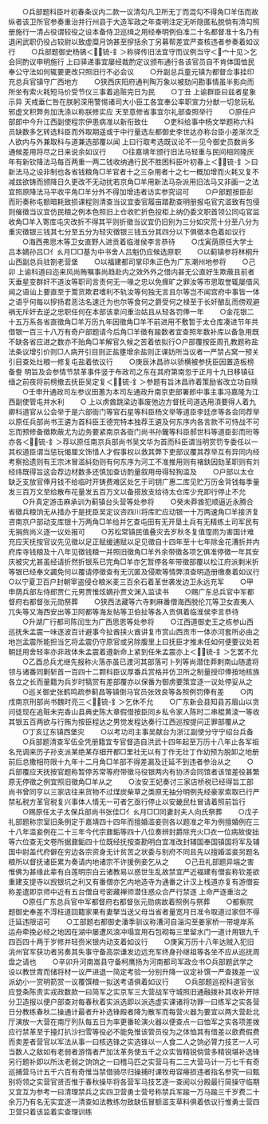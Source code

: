 <!-- { "loadSidebar": true } -->
　　○兵部题科臣叶初春条议内二款一议清勾凡卫所无丁而混勾不得角□羊伍而故纵者该卫所官参奏重治并行州县于大造军政之年查明注定无听隐匿私脱倘有清勾照册施行一清占役谓较役之设本备侍卫巡缉之用经奉明例伯准二十名都督准十名乃有退闲武职仍役占较尉以致虚糜月饷甚至摉括余丁另募帮差宜严查核违者参奏着如议行
　　○兵部题御史杨镐＜锍-釒＞称驿传旧法宜守而议例当守＜宀十见＞乞会同酌议申明施行  上曰驿递事宜屡经裁酌定议颁布通行各该官员自不肯体国恤民奉公守法如何辄要更改只照旧行不必会议
　　○升副总兵童元镇为都督佥事挂印充总兵官镇守广西地方
　　○狭西庆阳府通判陶万象以被劾问勘事情虽半影向而所坐有索火耗短马价受节仪三事着追赃完日为民
　　○丁丑  上谕群臣曰兹者星象示异  天戒垂仁咎在朕躬深用警惕诸司大小臣工各宜奉公率职宣力分猷一切怠玩私邪虚文积弊务加洗涤以称朕修实应  天至意修省事宜尔礼部查照举行
　　○原任户部郎中今升江西副使程宗伊患病准以新衔致仕
　　○吏科给事中杨文举题称六科员缺数多乞转选科臣而外取期遥或于中行量选左都御史李世达亦称台臣小差渐次乏人欲内与外兼取科与道兼选部覆以闻  上曰行取考选既议论不一见今御史员数尚多通候差用将尽之日来说余如议行
　　○往嘉靖年颁行旧法马轻重与民间相同隆庆年有新钦降法马每百两重一两二钱收纳通行民不胜困科臣叶初春上＜锍-釒＞曰新法马之设非制也各省钱粮角□羊官者十之三杂用者十之七一概加增而火耗又复不减兹欲铸而颁降日久更改不无动扰若京角□羊用新法马杂派用旧法马又非画一之法宜照原降法马平收平角□羊分外不得加增违者访实参究诏可
　　○户部题按臣彭而珩奏称屯额暗耗致损课程则清查当议宜委官履亩踏勘查明册报屯官宄滥致有包侵则催徵当议宜仿民粮之例本色照旧上仓收贮折色投柜上纳仍委文职首领公同屯官监收角□羊入寄库屯灾改折不得其平则折徵当议宜仍旧别为三分如灾荒十分至八分为重灾徵银三钱其七分至五分为轻灾徵银三钱五分其四分以下俱徵本色着如议行
　　○海西弗思木等卫女直野人进贡着临淮侯李言恭待
　　○戊寅荫原任大学士吕本嫡孙吕□亻ㄠ月□□基为中书舍人吕魁仍应候选原职
　　○以蓟镇参将林桐升山西副总兵驻劄老营堡
　　○以福建都司掌印朱正色为广东潮州地参将
　　○己卯  上谕科道曰迩来风尚贿嘱事尚趋赴内之效外外之借内甚无公直好生欺蔽且前者  天垂星变群奸不道汝等职司言责何无一喙之忠以免瘝旷之罪汝等市恩取誉辄屡借风闻之语讪上要直至于鬻货欺君嗜利不轨汝等何独无言且尔等岂不闻宫府中事皆一体之语乎何每以摉扬君恶沽名速迁为也尔等食何之爵受何之禄至于长奸酿乱而傍观避祸无斥奸去逆之忠职任何在本部该拿问重治姑且从轻各罚俸一年
　　○金花银二十五万系各省直徵角□羊万历九年因徵角□羊不前进用不敷暂于太仓库凑进节年共借银一百三十八万有奇户部题请今后角□羊徵有踰数者宜查照年数补库以备急用既不缺各省应进之数亦不贻角□羊解官久候之苦着依拟行○户部覆按臣周孔教题称盐法条议增引价则□人病开引目则正盐壅增余盐则正课妨所当议者一严禁占窝一预关引目查处灶粮一修复屯盐着依议行
　　○庚辰沐昌祚以骄横被参抚臣因置造板榜备誊  明旨及会参情节禁革事件竖于布政司之东在其府第南忽于正月十九日移镇征缅之前夜将前榜撤去抚臣吴定复＜锍-釒＞参题有旨沐昌祚着策励省改立功自赎
　　○壬申升通政司左参议田蕙为本司左通政升南京吏部署郎中事主事冯嘉隆为江西副使管屯并水利
　　○  上以虏酋跳梁边事废弛边方督抚司道选用湏要得人着九卿科道官从公会举于是六部衙门等官石星等科臣杨文举等道臣李廷彦等各会同荐举以原任兵部尚书王遴为首科臣王德完特本独荐王遴及何东序内各言款不可恃战不可忘而预修备徵欺蔽尤为边务要紧南京各衙门尚书孙鑨等科臣郝世科等道臣彭而珩等亦各＜锍-釒＞荐以原任南京兵部尚书吴文华为首而科臣谓当明赏罚专委任以一其权道臣谓当惩玩愒厘文饰惜人才假事权以救其弊下吏部议覆其荐举互有异同内经考察拾遗则有王宗沐冒滥紏劾则有何东序为河工不准推用则有褚鈇因劾革职则有刘经纬既得旨这会荐边材数多还慎加查访酌量叙用毋得轻狥滥及
　　○户部以太仓缺乏支放官俸月钱不给临时开铸费难区处乞于司钥广惠二库见贮万历金背钱每季量发三百万文至给散布花量发五百万文以备搭放支给待太仓库少充即行停止不允
　　○升真定游击麻承训为蓟镇台头营等处参将
　　○癸未莽酋犯顺逼近永腾合省徵兵粮饷无从措办于是抚臣吴定议咨四川将库贮应动银一十万两速角□羊接济复咨南京户部动支库银十万两角□羊给并乞查屯田有无开垦土兵有无精练土司军民有无捐赀尚义逐一议处报可
　　○苏松常镇民值叠灾去岁秋冬复值霪雨为害国计难充应天抚按官议先见徵以足正赋缓逋赋以足见徵自十四年至十七年除金花漕折并内府库寺钱粮及十八年见徵钱粮一并照旧徵角□羊外余带徵各项乞俱准停徵一年其安庆被灾尤甚虽经请折然折银系已完角□羊亦乞暂停各年带徵部覆以松江府派剩米折等银已经奉文蠲免何以覆请停徵查有无沉匿及侵欺等情弊湏查明造册缴奏着如议行○以宁夏卫百户封朝宰盗侵仓粮米麦三百余石着革世袭发边卫永远充军
　　○甲申荫兵部左侍郎贾仁元男贾惟炫嫡孙贾文渊入监读书
　　○赐广东总兵官中军都督府右都督张元勋祭葬
　　○狭西法藏等六寺剌麻番僧海西脱伦兀等卫女直夷人兀失等又海西安出等卫阿都等海友帖等卫伯扯等各入贡俱着临淮侯李言恭待
　　○升湖广行都司陈闰生为广西思恩等处参将
　　○江西道御史王之栋参山西巡抚朱孟震一味逐波百计避事今扯酋挟火酋讲复市赏山西贡市一体亦河套所必由之地岂孟震所能担当乞将孟震仍守原官或另除腹里上曰抚臣才推未任如何便要议处若朝廷用舍轻率亦非政体朱孟震着遵新命上紧到任朱孟震亦上＜锍-釒＞乞罢不允
　　○乙酉总兵尤继先报称火落赤虽已渡河其部落可卜列等尚潜住莽剌南山随遣将领与诸番同剿斩首一百四十二颗科臣议厚番兵赏格并仿卫所之制量授印俸按地核族各立之长而量籍为兵岁时犒赏有差部覆亦以保番为御虏要策宜逐一议处停妥从之
　　○巡关御史张鹤鸣疏参蓟昌等镇倒马官员张效良等各照例罚俸有差
　　○丙戌南京刑部尚书魏时亮三＜锍-釒＞乞休不允
　　○广东新会县知县苏眉山以贪问徒现在追赃未完香山县典史陈大章假借按臣同乡私令家人陈时二串棍黄淩一等收其银五百两欲与行贿为按臣程达之男觉发程达奏行江西巡按提问正罪部覆从之
　　○丁亥辽东镇西堡灾
　　○以考功司主事吴献台为浙江副使分守宁绍台兵备
　　○兵部题清查军伍全凭册籍宜专官督造自洪武十四年起至万历十八年止各军祖名充调来历子孙支派某绝某存细开都□里社无以有丁作无壮丁作幼预为脱卸之地册前后总撒相符限十九年十二月角□羊部不得差漏及迁延不到违者参治从之
　　○兵部覆应天抚按官题称暂停苏常等府带徵马役银两内有协济会同馆者该馆差役甚繁原无停徵之例宜照旧徵角□羊从之
　　○汝安王妃奏讨三家店桥税已经得旨工部尚书曾同亨以三家店往来货物不过煤炭柴草之类原无抽分明例先经豪家索取已行严禁私税方革官税复兴事体人情无一可者乞亟行停止以安畿民杜冒请着照前旨行
　　○赐原任太子太保兵部尚书张佳□亻ㄠ月□□同妻封夫人向氏祭葬
　　○戊子礼部题称宗室旧条例定于嘉靖四十四年而擅婚滥妾则各以题准之年为例擅婚例在三十八年滥妾例在二十三年今代宗鼐銗等四十八位奏辨封爵除充火□衣一位病故俊拙等六位查无文卷所据鼐銗四十位既经抚按查勘明白宜准改封辅国奉国镇国将军及辅国中尉盖代府僻在穷边各宗资身无计贫苦之状委与别府不同且先以擅婚滥妾另题名粮所以督抚诸臣累为奏请内地诸宗不许援例妾乞从之
　　○己丑礼部题异端之害惟佛为甚缘此辈有白莲明宗白云诸教易以惑世生乱故禁宜严近福建有僧妄称钦差欲重建支提寺以觊银坑之利又有番僧亦乞内地造寺为通番之计汉上栈道亦复有游僧妄称差遣即京师中近有五台僧自号密藏禅师潜住惑众合严行禁逐  上命严逐重治之
　　○原任广东总兵官中军都督府右都督张元勋病故着照例与祭葬
　　○都察院题御史奉差不淂枉道回籍家果有妻拏当送父母当省者量宽月日准令取道过家但不得迁延违限诏可
　　○工部题右都御史潘季驯议称漕河自淄沟至姜家桥一带堤岸系运舟牵挽必经之地因在湖中屡遭风浪冲塌宜用石包砌每三里留水门一道计用银九千四百四十两于岁修并轻赍米银内动支着如议行
　　○庚寅万历十八年达贼入犯旧洮州官军获功者另奏其失事守备高崇谦发边远充军终身孙继祖等各坐不应从巡抚周盘之请也
　　○辛卯升河南嵩县守备柯鹰扬为河南都司军政佥书○兵部题武学之设以教世胄而储将材一议严进退一简定考验一分别升降一议定补馔一严查拨差一议派幼小一赏明箭赏一议覆馔粮一拟送考语俱着如议行
　　○兵部题巡视科道官张应登条陈责实戎政数款一曰简军之实京军三大营战军守城照旧通融拨补其收补开除分卫造报以便户部查对每春秋着实派选即以派选虚实课诸将功罪一曰练军之实各营日分教练春秋二操通计最者升补选锋殿者降为散军而每营火器为要宜以两大营赴北厅演放一大营在南厅列队每五日为率更番轮演火器以便查点一曰恤军之实各项差拨应行禁革至于擡灯扒沙扫雪等役必不能免惟该管员役为之体恤其有借差以歛费假费而卖差者营官以军法从事一曰核选锋之实选锋以一人食二人之饷必膂力技艺一人可当数人之敌如有老弱者游惰者严加汰革务使五千之众实皆精锐倘营多精锐堪补选锋另行题补即以所汰老弱之饷饷之一曰稽马匹之实营马有二三大营马计一万七千有奇巡捕营马计五千六百有奇惟当禁借骑尽归操捕时课牧毋容瘠损违者指名参究一曰甄别将领之实营官贤否惟于春秋操毕将各营军马技艺逐一查阅以分殿最行简操守临期又宜互为参考一曰清理禁兵之实四卫营勇士营号称禁兵军踰一万马踰三千岁费二十余万乃有名无实宜逐一清查如法教练勿致缺伍冒额滥支草料俱着依议行惟勇士营四卫营只着该监着实查理训练
